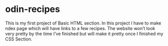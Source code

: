 # odin-recipes
This is my first project of Basic HTML section. In this project I have to make ndex page which will have links to a few recipes. The website won’t look very pretty by the time I’ve finished but will make it pretty once I finished my CSS Section. 